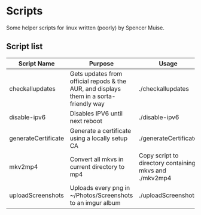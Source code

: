 # Scripts

Some helper scripts for linux written (poorly) by Spencer Muise.

## Script list

|Script Name|Purpose|Usage|
|-----------|-------|-----|
|checkallupdates|Gets updates from official repods & the AUR, and displays them in a sorta-friendly way|./checkallupdates|
|disable-ipv6|Disables IPV6 until next reboot|./disable-ipv6|
|generateCertificate|Generate a certificate using a locally setup CA|./generateCertificate <hostname>|
|mkv2mp4|Convert all mkvs in current directory to mp4|Copy script to directory containing mkvs and ./mkv2mp4|
|uploadScreenshots|Uploads every png in ~/Photos/Screenshots to an imgur album|./uploadScreenshots|


